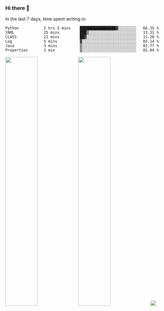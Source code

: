 ### Hi there 👋

In the last 7 days, time spent writing in:

<!--START_SECTION:waka-->

```text
Python           2 hrs 5 mins    ████████████████▓░░░░░░░░   66.35 %
YAML             25 mins         ███▒░░░░░░░░░░░░░░░░░░░░░   13.31 %
CLASS            21 mins         ██▓░░░░░░░░░░░░░░░░░░░░░░   11.20 %
Log              5 mins          ▓░░░░░░░░░░░░░░░░░░░░░░░░   03.14 %
Java             3 mins          ▒░░░░░░░░░░░░░░░░░░░░░░░░   01.77 %
Properties       1 min           ▒░░░░░░░░░░░░░░░░░░░░░░░░   01.04 %
```

<!--END_SECTION:waka-->

<img src="https://wakatime.com/share/@jimtje/5d0c92de-08f8-4a72-8f2f-6a9693d1e318.svg" width=45% height=45%> <img src="https://wakatime.com/share/@jimtje/501498ae-bda5-4da7-a89d-b40bcdd5556d.svg" width=45% height=45%>
![](https://hit.yhype.me/github/profile?user_id=43537315)
